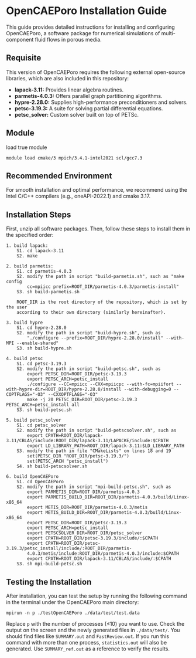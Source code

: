 # OpenCAEPoro Installation Guide

This guide provides detailed instructions for installing and configuring OpenCAEPoro, a software package for numerical simulations of multi-component fluid flows in porous media.

## Requisite

This version of OpenCAEPoro requires the following external open-source libraries, which are also included in this repository:

- **lapack-3.11:** Provides linear algebra routines.
- **parmetis-4.0.3:** Offers parallel graph partitioning algorithms.
- **hypre-2.28.0:** Supplies high-performance preconditioners and solvers.
- **petsc-3.19.3:** A suite for solving partial differential equations.
- **petsc_solver:** Custom solver built on top of PETSc.

## Module

load true module

`module load cmake/3 mpich/3.4.1-intel2021 scl/gcc7.3`

## Recommended Environment

For smooth installation and optimal performance, we recommend using the Intel C/C++ compilers (e.g., oneAPI-2022.1) and cmake 3.17.

## Installation Steps

First, unzip all software packages. Then, follow these steps to install them in the specified order:

```[bash]
1. build lapack:
    S1. cd lapack-3.11
    S2. make 

2. build parmetis:
    S1. cd parmetis-4.0.3
    S2. modify the path in script "build-parmetis.sh", such as "make config
        cc=mpiicc prefix=ROOT_DIR/parmetis-4.0.3/parmetis-install"
    S3. sh build-parmetis.sh

    ROOT_DIR is the root directory of the repository, which is set by the user
    according to their own directory (similarly hereinafter).

3. build hypre
    S1. cd hypre-2.28.0
    S2. modify the path in script "build-hypre.sh", such as 
        "./configure --prefix=ROOT_DIR/hypre-2.28.0/install" --with-MPI --enable-shared"
    S3. sh build-hypre.sh

4. build petsc
    S1. cd petsc-3.19.3
    S2. modify the path in script "build-petsc.sh", such as
        export PETSC_DIR=ROOT_DIR/petsc-3.19.3
        export PETSC_ARCH=petsc_install
        ./configure --CC=mpiicc --CXX=mpiicpc --with-fc=mpiifort --with-hypre-dir=ROOT_DIR/hypre-2.28.0/install --with-debugging=0 --COPTFLAGS="-O3" --CXXOPTFLAGS="-O3" 
        make -j 20 PETSC_DIR=ROOT_DIR/petsc-3.19.3 PETSC_ARCH=petsc_install all
    S3. sh build-petsc.sh  

5. build petsc_solver
    S1. cd petsc_solver
    S2. modify the path in script "build-petscsolver.sh", such as
        export CPATH=ROOT_DIR/lapack-3.11/CBLAS/include:ROOT_DIR/lapack-3.11/LAPACKE/include:$CPATH
        export LD_LIBRARY_PATH=ROOT_DIR/lapack-3.11:$LD_LIBRARY_PATH
    S3. modify the path in file "CMakeLists" on lines 18 and 19
        set(PETSC_DIR "ROOT_DIR/petsc-3.19.3/")
        set(PETSC_ARCH "petsc_install")
    S4. sh build-petscsolver.sh

6. build OpenCAEPoro
    S1. cd OpenCAEPoro
    S2. modify the path in script "mpi-build-petsc.sh", such as
        export PARMETIS_DIR=ROOT_DIR/parmetis-4.0.3
        export PARMETIS_BUILD_DIR=ROOT_DIR/parmetis-4.0.3/build/Linux-x86_64
        export METIS_DIR=ROOT_DIR/parmetis-4.0.3/metis
        export METIS_BUILD_DIR=ROOT_DIR/parmetis-4.0.3/build/Linux-x86_64
        export PETSC_DIR=ROOT_DIR/petsc-3.19.3
        export PETSC_ARCH=petsc_install
        export PETSCSOLVER_DIR=ROOT_DIR/petsc_solver
        export CPATH=ROOT_DIR/petsc-3.19.3/include/:$CPATH
        export CPATH=ROOT_DIR/petsc-3.19.3/petsc_install/include/:ROOT_DIR/parmetis-
        4.0.3/metis/include:ROOT_DIR/parmetis-4.0.3/include:$CPATH
        export CPATH=ROOT_DIR/lapack-3.11/CBLAS/include/:$CPATH
    S3. sh mpi-build-petsc.sh
```

## Testing the Installation

After installation, you can test the setup by running the following command in the terminal under the OpenCAEPoro main directory:

`mpirun -n p ./testOpenCAEPoro ./data/test/test.data`

Replace `p` with the number of processes (≤10) you want to use. Check the output on the screen and the newly generated files in `./data/test/`. You should find files like `SUMMARY.out` and `FastReview.out`. If you run this command with more than one process, `statistics.out` will also be generated. Use `SUMMARY_ref.out` as a reference to verify the results.
